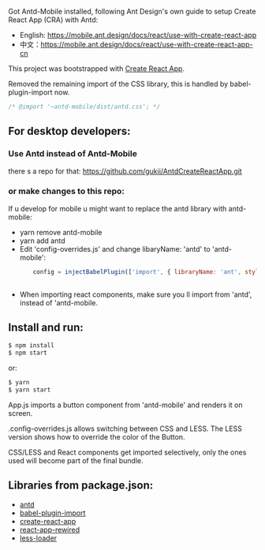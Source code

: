 
Got Antd-Mobile installed, following Ant Design's own guide to setup Create React App (CRA) with Antd:
- English: https://mobile.ant.design/docs/react/use-with-create-react-app
- 中文：https://mobile.ant.design/docs/react/use-with-create-react-app-cn

This project was bootstrapped with [Create React App](https://github.com/facebookincubator/create-react-app).

Removed the remaining import of the CSS library, this is handled by babel-plugin-import now.
```js
/* @import '~antd-mobile/dist/antd.css'; */
```


## For desktop developers:

### Use Antd instead of Antd-Mobile
there s a repo for that:
https://github.com/gukii/AntdCreateReactApp.git

### or make changes to this repo:

If u develop for mobile u might want to replace the antd library with antd-mobile:
- yarn remove antd-mobile
- yarn add antd
- Edit 'config-overrides.js' and change libaryName: 'antd' to 'antd-mobile':
```js
       config = injectBabelPlugin(['import', { libraryName: 'ant', style: true }], config);  // change importing css to less
 
```
- When importing react components, make sure you ll import from 'antd', instead of 'antd-mobile.


## Install and run:

```bash
$ npm install
$ npm start
```

or:

```bash
$ yarn
$ yarn start
```


App.js imports a button component from 'antd-mobile' and renders it on screen.

.config-overrides.js allows switching between CSS and LESS.
The LESS version shows how to override the color of the Button.

CSS/LESS and React components get imported selectively, only the ones used will become part of the final bundle.


## Libraries from package.json:

- [antd](https://github.com/ant-design/ant-design-mobile)
- [babel-plugin-import](http://github.com/ant-design/babel-plugin-import/)
- [create-react-app](https://github.com/facebookincubator/create-react-app)
- [react-app-rewired](https://github.com/timarney/react-app-rewired)
- [less-loader](https://github.com/webpack/less-loader)



